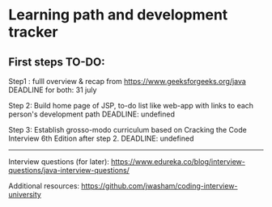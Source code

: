 # Learning path and development tracker

First steps TO-DO:
--------------------------------------------------------------------------
Step1 :  fulll overview & recap from 
https://www.geeksforgeeks.org/java    
DEADLINE for both: 31 july 

Step 2: Build home page of JSP, to-do list like web-app with links to each person's development path
DEADLINE: undefined

Step 3: Establish grosso-modo curriculum based on Cracking the Code Interview 6th Edition after step 2.
DEADLINE: undefined

--------------------------------------------------------------------------
Interview questions (for later):
https://www.edureka.co/blog/interview-questions/java-interview-questions/


Additional resources:
https://github.com/jwasham/coding-interview-university
